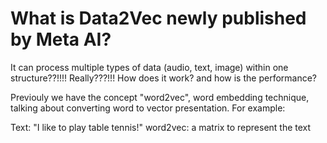 # What is Data2Vec newly published by Meta AI? 

It can process multiple types of data (audio, text, image) within one structure??!!!! Really???!!! How does it work? and how is the performance? 

Previouly we have the concept "word2vec", word embedding technique, talking about converting word to vector presentation. For example: 

Text: "I like to play table tennis!" 
word2vec: a matrix to represent the text 


